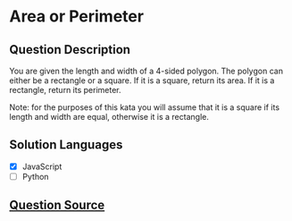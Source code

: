 # Area or Perimeter

## Question Description

You are given the length and width of a 4-sided polygon. The polygon can either be a rectangle or a square.
If it is a square, return its area. If it is a rectangle, return its perimeter.

Note: for the purposes of this kata you will assume that it is a square if its length and width are equal, otherwise it is a rectangle.

## Solution Languages

- [x] JavaScript
- [ ] Python

## [Question Source](https://www.codewars.com/kata/5ab6538b379d20ad880000ab)

